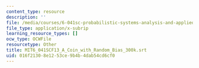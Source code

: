 ```yaml
---
content_type: resource
description: ''
file: /media/courses/6-041sc-probabilistic-systems-analysis-and-applied-probability-fall-2013/016f21308e1253ce9b4b4dab54cd6cf0_MIT6_041SCF13_A_Coin_with_Random_Bias_300k.vtt
file_type: application/x-subrip
learning_resource_types: []
ocw_type: OCWFile
resourcetype: Other
title: MIT6_041SCF13_A_Coin_with_Random_Bias_300k.srt
uid: 016f2130-8e12-53ce-9b4b-4dab54cd6cf0
---
```

